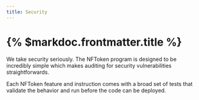 ```yaml
---
title: Security
---
```


# {% $markdoc.frontmatter.title %}

We take security seriously. The NFToken program is designed to be incredibly simple which makes auditing for security vulnerabilities straightforwards.

Each NFToken feature and instruction comes with a broad set of tests that validate the behavior and run before the code can be deployed.
